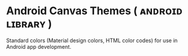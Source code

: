 # Android Canvas Themes ( ᴀɴᴅʀᴏɪᴅ ʟɪʙʀᴀʀʏ )
Standard colors (Material design colors, HTML color codes) for use in Android app development.
